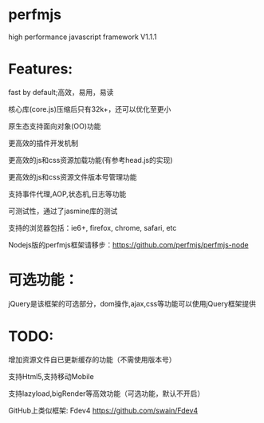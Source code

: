 perfmjs
=======
high performance javascript framework  V1.1.1

Features:
=======
fast by default;高效，易用，易读

核心库(core.js)压缩后只有32k+，还可以优化至更小

原生态支持面向对象(OO)功能

更高效的插件开发机制

更高效的js和css资源加载功能(有参考head.js的实现)

更高效的js和css资源文件版本号管理功能

支持事件代理,AOP,状态机,日志等功能

可测试性，通过了jasmine库的测试

支持的浏览器包括：ie6+, firefox, chrome, safari, etc

Nodejs版的perfmjs框架请移步：https://github.com/perfmjs/perfmjs-node

可选功能：
=======
jQuery是该框架的可选部分，dom操作,ajax,css等功能可以使用jQuery框架提供

TODO:
=======
增加资源文件自已更新缓存的功能（不需使用版本号）

支持Html5,支持移动Mobile

支持lazyload,bigRender等高效功能（可选功能，默认不开启）

GitHub上类似框架: Fdev4  https://github.com/swain/Fdev4
